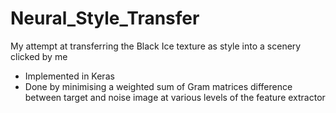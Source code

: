 # Neural_Style_Transfer
My attempt at transferring the Black Ice texture as style into a scenery clicked by me
* Implemented in Keras
* Done by minimising a weighted sum of Gram matrices difference between target and noise image at various levels of the feature extractor 
